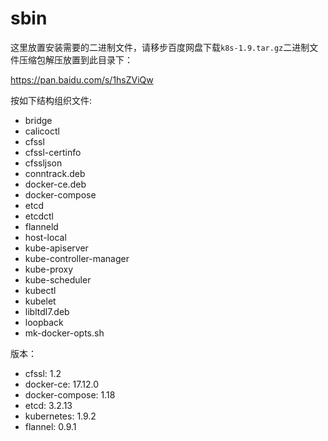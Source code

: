 # sbin

这里放置安装需要的二进制文件，请移步百度网盘下载`k8s-1.9.tar.gz`二进制文件压缩包解压放置到此目录下：

https://pan.baidu.com/s/1hsZViQw

按如下结构组织文件:

- bridge
- calicoctl
- cfssl
- cfssl-certinfo
- cfssljson
- conntrack.deb
- docker-ce.deb
- docker-compose
- etcd
- etcdctl
- flanneld
- host-local
- kube-apiserver
- kube-controller-manager
- kube-proxy
- kube-scheduler
- kubectl
- kubelet
- libltdl7.deb
- loopback
- mk-docker-opts.sh

版本：

- cfssl: 1.2
- docker-ce: 17.12.0
- docker-compose: 1.18
- etcd: 3.2.13
- kubernetes: 1.9.2
- flannel: 0.9.1




